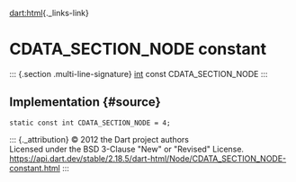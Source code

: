 [dart:html](../../dart-html/dart-html-library){._links-link}

CDATA\_SECTION\_NODE constant
=============================

::: {.section .multi-line-signature}
[int](../../dart-core/int-class) const CDATA\_SECTION\_NODE
:::

Implementation {#source}
--------------

``` {.language-dart data-language="dart"}
static const int CDATA_SECTION_NODE = 4;
```

::: {._attribution}
© 2012 the Dart project authors\
Licensed under the BSD 3-Clause \"New\" or \"Revised\" License.\
<https://api.dart.dev/stable/2.18.5/dart-html/Node/CDATA_SECTION_NODE-constant.html>
:::
